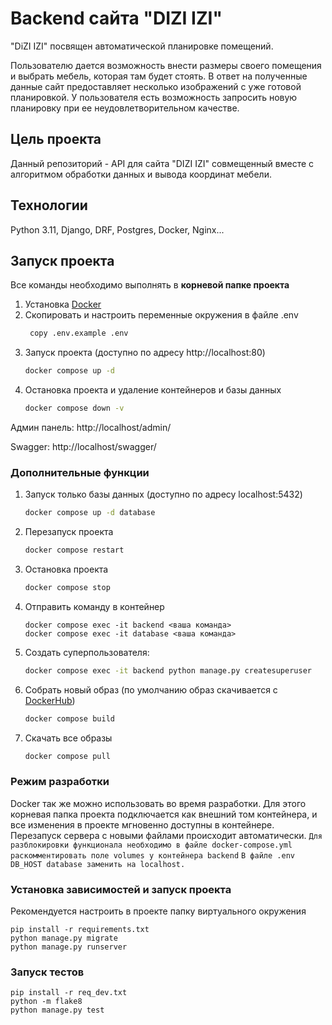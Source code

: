 # Backend сайта "DIZI IZI"

"DiZI IZI" посвящен автоматической планировке помещений.

Пользователю дается возможность внести размеры своего помещения и выбрать мебель, которая там будет стоять. В ответ на полученные данные сайт предоставляет несколько
изображений с уже готовой планировкой. У пользователя есть возможность запросить новую планировку при ее неудовлетворительном качестве.

## Цель проекта

Данный репозиторий - API для сайта "DIZI IZI" совмещенный вместе с алгоритмом обработки данных и вывода координат мебели.

## Технологии
Python 3.11, Django, DRF, Postgres, Docker, Nginx...

## Запуск проекта

Все команды необходимо выполнять в **корневой папке проекта**

1. Установка [Docker](https://www.docker.com/get-started/)
2. Скопировать и настроить переменные окружения в файле .env
    ```bash
     copy .env.example .env
    ```
3. Запуск проекта (доступно по адресу http://localhost:80)
    ```bash
    docker compose up -d
    ```
4. Остановка проекта и удаление контейнеров и базы данных
    ```bash
    docker compose down -v
    ```

Админ панель: http://localhost/admin/ 

Swagger: http://localhost/swagger/

### Дополнительные функции
1. Запуск только базы данных (доступно по адресу localhost:5432)
    ```bash
    docker compose up -d database
    ```
2. Перезапуск проекта
    ```bash
    docker compose restart
    ```
3. Остановка проекта
    ```bash
    docker compose stop
    ```
4. Отправить команду в контейнер
    ```
    docker compose exec -it backend <ваша команда>
    docker compose exec -it database <ваша команда>
    ```
5. Создать суперпользователя:
    ```bash
    docker compose exec -it backend python manage.py createsuperuser
    ```
6. Собрать новый образ (по умолчанию образ скачивается с [DockerHub](https://hub.docker.com/u/diziizi))
    ```bash
    docker compose build
    ```
7. Скачать все образы
    ```bash
    docker compose pull
    ```

### Режим разработки
Docker так же можно использовать во время разработки.
Для этого корневая папка проекта подключается как внешний том контейнера, и все изменения в проекте мгновенно доступны в контейнере.
Перезапуск сервера с новыми файлами происходит автоматически.
`Для разблокировки функционала необходимо в файле docker-compose.yml раскомментировать поле volumes у контейнера backend`
`В файле .env DB_HOST database заменить на localhost.`


### Установка зависимостей и запуск проекта

   Рекомендуется настроить в проекте папку виртуального окружения
   ```
   pip install -r requirements.txt
   python manage.py migrate
   python manage.py runserver
   ```

### Запуск тестов
   ```
   pip install -r req_dev.txt
   python -m flake8
   python manage.py test
   ```
